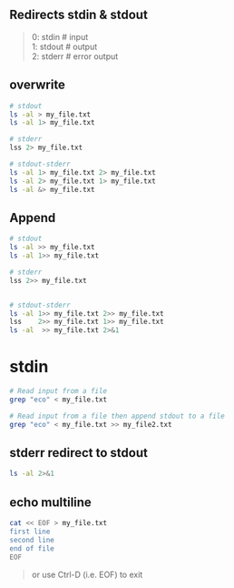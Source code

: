 ## Redirects stdin & stdout
> 0: stdin     # input   
> 1: stdout    # output   
> 2: stderr    # error output    


## overwrite
```bash
# stdout
ls -al > my_file.txt
ls -al 1> my_file.txt

# stderr
lss 2> my_file.txt

# stdout-stderr
ls -al 1> my_file.txt 2> my_file.txt 
ls -al 2> my_file.txt 1> my_file.txt 
ls -al &> my_file.txt
```


## Append
```bash
# stdout
ls -al >> my_file.txt
ls -al 1>> my_file.txt

# stderr
lss 2>> my_file.txt


# stdout-stderr
ls -al 1>> my_file.txt 2>> my_file.txt 
lss    2>> my_file.txt 1>> my_file.txt 
ls -al  >> my_file.txt 2>&1
```

# stdin
```bash
# Read input from a file
grep "eco" < my_file.txt

# Read input from a file then append stdout to a file
grep "eco" < my_file.txt >> my_file2.txt
```


## stderr redirect to stdout
```bash
ls -al 2>&1
```


## echo multiline
```bash
cat << EOF > my_file.txt
first line
second line
end of file
EOF
```
> or use Ctrl-D (i.e. EOF) to exit

